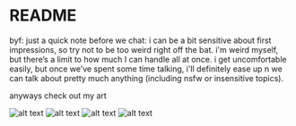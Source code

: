 # README

byf:
just a quick note before we chat: i can be a bit sensitive about first impressions, so try not to be too weird right off the bat. i'm weird myself, but there’s a limit to how much I can handle all at once. i get uncomfortable easily, but once we’ve spent some time talking, i'll definitely ease up n we can talk about pretty much anything (including nsfw or insensitive topics).

anyways check out my art

![alt text](https://files.catbox.moe/p3im38.png)
![alt text](https://files.catbox.moe/7shorx.png)
![alt text](https://files.catbox.moe/d80ahu.jpg)
![alt text](https://files.catbox.moe/n75jco.png)
